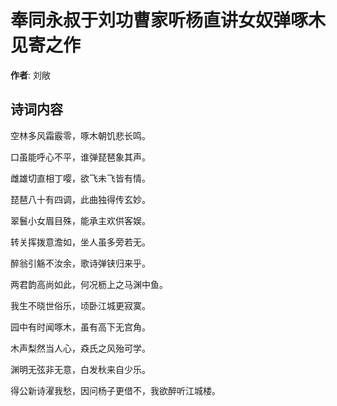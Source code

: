 # 奉同永叔于刘功曹家听杨直讲女奴弹啄木见寄之作

**作者**: 刘敞

## 诗词内容

空林多风霜霰零，啄木朝饥悲长鸣。

口虽能呼心不平，谁弹琵琶象其声。

雌雄切直相丁嘤，欲飞未飞皆有情。

琵琶八十有四调，此曲独得传玄妙。

翠鬟小女眉目殊，能承主欢供客娱。

转关挥拨意澹如，坐人虽多旁若无。

醉翁引觞不汝余，歌诗弹铗归来乎。

两君韵高尚如此，何况枥上之马渊中鱼。

我生不晓世俗乐，顷卧江城更寂寞。

园中有时闻啄木，虽有高下无宫角。

木声梨然当人心，猋氏之风殆可学。

渊明无弦非无意，白发秋来自少乐。

得公新诗濯我愁，因问杨子更借不，我欲醉听江城楼。

